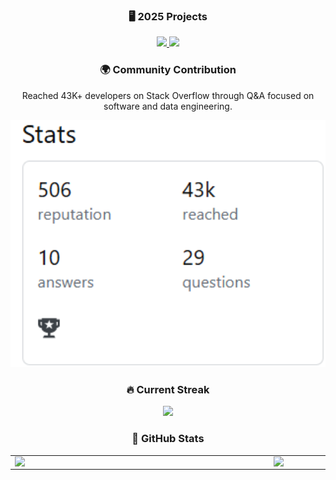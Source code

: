 <div align="center">

### 🖥️ 2025 Projects
<a href="https://github.com/luantorrex/simple-to-do-list" target="_blank">
  <img src="https://img.shields.io/badge/Simple%20To--Do%20List%20-%20[JavaScript]-%23121011?style=for-the-badge&logo=github&logoColor=white&color=2bbc8a" />
</a>
<a href="https://github.com/luantorrex/expense-tracker" target="_blank">
  <img src="https://img.shields.io/badge/Expense%20Tracker%20-%20[TypeScript]-%23121011?style=for-the-badge&logo=github&logoColor=white&color=2bbc8a" />
</a>

### 🌍 Community Contribution

Reached 43K+ developers on Stack Overflow through Q&A focused on software and data engineering.

<img src="https://raw.githubusercontent.com/luantorrex/luantorrex/refs/heads/main/images/Captura%20de%20tela%202025-07-29%20165416.png" width="700px" />

### 🔥 Current Streak

<img src="https://github-readme-streak-stats.herokuapp.com/?user=luantorrex&theme=vue-dark&hide_border=false" width="700px" />

### 🚀 GitHub Stats

<table>
    <tr>
        <td><img width="400px" align="left" src="https://github-readme-stats.vercel.app/api/top-langs/?username=luantorrex&hide=html&layout=compact&theme=vue-dark&" /></td>
        <td><img width="495px" align="left" src="https://github-readme-stats.vercel.app/api?username=luantorrex&theme=vue-dark&"/></td>
    </tr> 
</table>

<br/>

</div>

